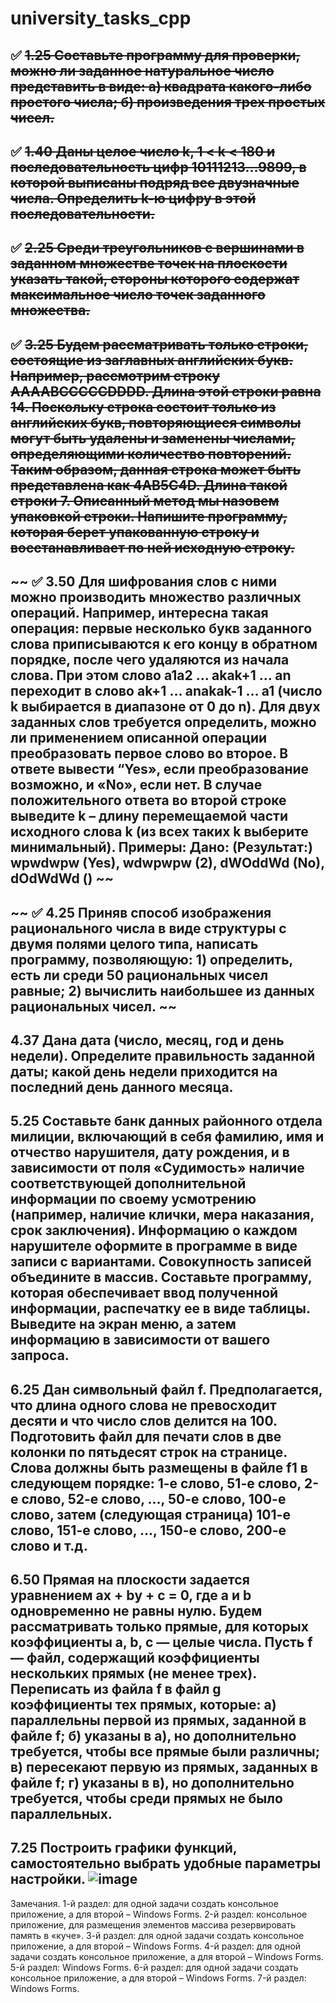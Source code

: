 # university_tasks_cpp

✅ ~~1.25 Составьте программу для проверки, можно ли заданное натуральное число представить в виде: а) квадрата какого-либо простого числа; б) произведения трех простых чисел.~~
---
✅ ~~1.40 Даны целое число k, 1 < k < 180 и последовательность цифр 10111213...9899, в которой выписаны подряд все двузначные числа. Определить k-ю цифру в этой последовательности.~~
---
✅ ~~2.25 Среди треугольников с вершинами в заданном множестве точек на плоскости указать такой, стороны которого содержат максимальное число точек заданного множества.~~
---
✅ ~~3.25 Будем рассматривать только строки, состоящие из заглавных английских букв. Например, рассмотрим строку AAAABCCCCCDDDD. Длина этой строки равна 14. Поскольку строка состоит только из английских букв, повторяющиеся символы могут быть удалены и заменены числами, определяющими количество повторений. Таким образом, данная строка может быть представлена как 4AB5C4D. Длина такой строки 7. Описанный метод мы назовем упаковкой строки. 
Напишите программу, которая берет упакованную строку и восстанавливает по ней исходную строку.~~
---
~~ ✅ 3.50 Для шифрования слов с ними можно производить множество различных операций. Например, интересна такая операция: первые несколько букв заданного слова приписываются к его концу в обратном порядке, после чего удаляются из начала слова. При этом слово a1a2 … akak+1 … an переходит в слово ak+1 … anakak-1 … a1 (число k выбирается в диапазоне от 0 до n). 
Для двух заданных слов требуется определить, можно ли применением описанной операции преобразовать первое слово во второе. 
В ответе вывести “Yes», если преобразование возможно, и «No», если нет. В случае положительного ответа во второй строке выведите k – длину перемещаемой части исходного слова k (из всех таких k выберите минимальный). Примеры: Дано: (Результат:) wpwdwpw (Yes), wdwpwpw (2), dWOddWd (No), dOdWdWd () ~~
---
~~ ✅ 4.25 Приняв способ изображения рационального числа в виде структуры с двумя полями целого типа, написать программу, позволяющую: 1) определить, есть ли среди 50 рациональных чисел равные; 2) вычислить наибольшее из данных рациональных чисел. ~~
---
4.37 Дана дата (число, месяц, год и день недели). Определите правильность заданной даты; какой день недели приходится на последний день данного месяца.
---
5.25 Составьте банк данных районного отдела милиции, включающий в себя фамилию, имя и отчество нарушителя, дату рождения, и в зависимости от поля «Судимость» наличие соответствующей дополнительной информации по своему усмотрению (например, наличие клички, мера наказания, срок заключения). Информацию о каждом нарушителе оформите в программе в виде записи с вариантами. Совокупность записей объедините в массив. Составьте программу, которая обеспечивает ввод полученной информации, распечатку ее в виде таблицы. Выведите на экран меню, а затем информацию в зависимости от вашего запроса. 
---
6.25 Дан символьный файл f. Предполагается, что длина одного слова не превосходит десяти и что число слов делится на 100. Подготовить файл для печати слов в две колонки по пятьдесят строк на странице. Слова должны быть размещены в файле f1 в следующем порядке: 1-е слово, 51-е слово, 2-е слово, 52-е слово, ..., 50-е слово, 100-е слово, затем (следующая страница) 101-е слово, 151-е слово, ..., 150-е слово, 200-е слово и т.д.
---
6.50 Прямая на плоскости задается уравнением ах + bу + с = 0, где а и b одновременно не равны нулю. Будем рассматривать только прямые, для которых коэффициенты а, b, с — целые числа. Пусть f — файл, содержащий коэффициенты нескольких прямых (не менее трех). Переписать из файла f в файл g коэффициенты тех прямых, которые:
а) параллельны первой из прямых, заданной в файле f;
б) указаны в а), но дополнительно требуется, чтобы все прямые были различны;
в) пересекают первую из прямых, заданных в файле f;
г) указаны в в), но дополнительно требуется, чтобы среди прямых не было параллельных.
---
7.25 Построить графики функций, самостоятельно выбрать удобные параметры настройки.
![image](https://user-images.githubusercontent.com/48064744/221347876-72f750dc-bd92-4d63-9e32-2a1c45e216fd.png)
---
Замечания.
1-й раздел: для одной задачи создать консольное приложение, а для второй – Windows Forms.
2-й раздел: консольное приложение, для размещения элементов массива резервировать память в «куче».
3-й раздел: для одной задачи создать консольное приложение, а для второй – Windows Forms.
4-й раздел: для одной задачи создать консольное приложение, а для второй – Windows Forms.
5-й раздел: Windows Forms.
6-й раздел: для одной задачи создать консольное приложение, а для второй – Windows Forms.
7-й раздел: Windows Forms.
